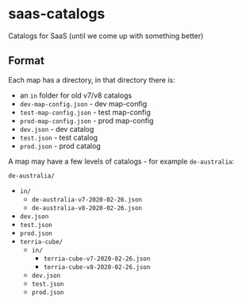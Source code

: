 # saas-catalogs

Catalogs for SaaS (until we come up with something better)

## Format

Each map has a directory, in that directory there is:

- an `in` folder for old v7/v8 catalogs
- `dev-map-config.json` - dev map-config
- `test-map-config.json` - test map-config
- `prod-map-config.json` - prod map-config
- `dev.json` - dev catalog
- `test.json` - test catalog
- `prod.json` - prod catalog

A map may have a few levels of catalogs - for example `de-australia`:

`de-australia/`

- `in/`
  - `de-australia-v7-2020-02-26.json`
  - `de-australia-v8-2020-02-26.json`
- `dev.json`
- `test.json`
- `prod.json`
- `terria-cube/`
  - `in/`
    - `terria-cube-v7-2020-02-26.json`
    - `terria-cube-v8-2020-02-26.json`
  - `dev.json`
  - `test.json`
  - `prod.json`
